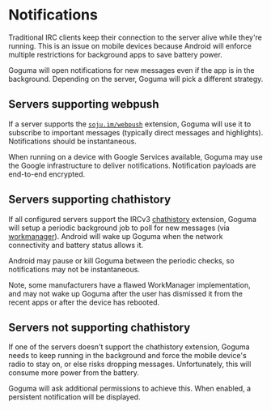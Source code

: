 # Notifications

Traditional IRC clients keep their connection to the server alive while
they're running. This is an issue on mobile devices because Android will
enforce multiple restrictions for background apps to save battery power.

Goguma will open notifications for new messages even if the app is in the
background. Depending on the server, Goguma will pick a different strategy.

## Servers supporting webpush

If a server supports the [`soju.im/webpush`][webpush] extension, Goguma will
use it to subscribe to important messages (typically direct messages and
highlights). Notifications should be instantaneous.

When running on a device with Google Services available, Goguma may use the
Google infrastructure to deliver notifications. Notification payloads are
end-to-end encrypted.

## Servers supporting chathistory

If all configured servers support the IRCv3 [chathistory] extension, Goguma
will setup a periodic background job to poll for new messages (via
[workmanager]). Android will wake up Goguma when the network connectivity and
battery status allows it.

Android may pause or kill Goguma between the periodic checks, so notifications
may not be instantaneous.

Note, some manufacturers have a flawed WorkManager implementation, and may not
wake up Goguma after the user has dismissed it from the recent apps or after
the device has rebooted.

## Servers not supporting chathistory

If one of the servers doesn't support the chathistory extension, Goguma needs
to keep running in the background and force the mobile device's radio to stay
on, or else risks dropping messages. Unfortunately, this will consume more
power from the battery.

Goguma will ask additional permissions to achieve this. When enabled, a
persistent notification will be displayed.

[webpush]: https://git.sr.ht/~emersion/soju/tree/master/item/doc/ext/webpush.md
[chathistory]: https://ircv3.net/specs/extensions/chathistory
[workmanager]: https://pub.dev/packages/workmanager
